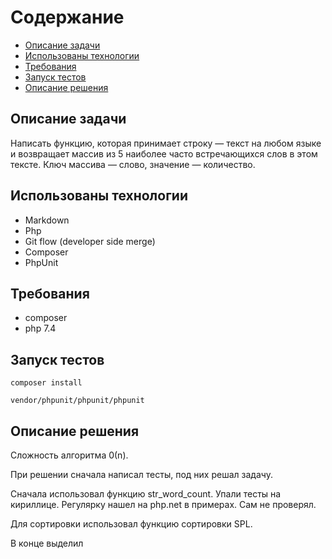 # Содержание

- [Описание задачи](#описание-задачи)
- [Использованы технологии](#использованы-технологии)
- [Требования](#требования)
- [Запуск тестов](#запуск-тестов)
- [Описание решения](#описание-решения)

## Описание задачи

Написать функцию, которая принимает строку — текст на любом языке и возвращает массив из 5 наиболее часто 
встречающихся слов в этом тексте. Ключ массива — слово, значение — количество.

## Использованы технологии

- Markdown
- Php
- Git flow (developer side merge)
- Composer
- PhpUnit

## Требования

- composer
- php 7.4

## Запуск тестов

    composer install

    vendor/phpunit/phpunit/phpunit

## Описание решения

Сложность алгоритма 0(n).

При решении сначала написал тесты, под них решал задачу.

Сначала использовал функцию str_word_count. Упали тесты на кириллице.
Регулярку нашел на php.net в примерах. Сам не проверял.

Для сортировки использовал функцию сортировки SPL.

В конце выделил 